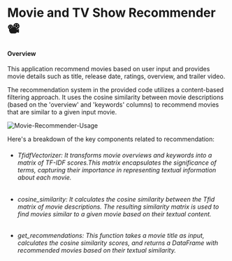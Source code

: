 
# Movie and TV Show Recommender 📽️


#### Overview
This application recommend movies based on user input and provides movie details such as title, release date, ratings, overview, and trailer video.

The recommendation system in the provided code utilizes a content-based filtering approach. 
It uses the cosine similarity between movie descriptions (based on the 'overview' and 'keywords' columns) to recommend movies that are similar to a given input movie.

![Movie-Recommender-Usage](https://github.com/yasminej0/Movie_Recommender/assets/100994320/f863d42e-2267-4c77-93fb-8a2001734fc9)

Here's a breakdown of the key components related to recommendation:

- ###### TfidfVectorizer: It transforms movie overviews and keywords into a matrix of TF-IDF scores.This matrix encapsulates the significance of terms, capturing their importance in representing textual information about each movie.

- ###### cosine_similarity: It calculates the cosine similarity between the Tfid matrix of movie descriptions. The resulting similarity matrix is used to find movies similar to a given movie based on their textual content.

- ###### get_recommendations: This function takes a movie title as input, calculates the cosine similarity scores, and returns a DataFrame with recommended movies based on their textual similarity.
